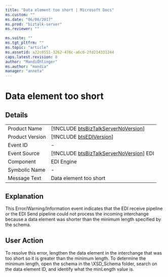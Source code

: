 ```yaml
---
title: "Data element too short | Microsoft Docs"
ms.custom: ""
ms.date: "06/08/2017"
ms.prod: "biztalk-server"
ms.reviewer: ""

ms.suite: ""
ms.tgt_pltfrm: ""
ms.topic: "article"
ms.assetid: a22c0551-3262-476c-a6c6-2fd214331244
caps.latest.revision: 8
author: "MandiOhlinger"
ms.author: "mandia"
manager: "anneta"
---
```

# Data element too short
## Details  
  
|                 |                                                                                         |
|-----------------|-----------------------------------------------------------------------------------------|
|  Product Name   |   [!INCLUDE [btsBizTalkServerNoVersion](../includes/btsbiztalkservernoversion-md.md)]   |
| Product Version |               [!INCLUDE [btsEDIVersion](../includes/btsediversion-md.md)]               |
|    Event ID     |                                            -                                            |
|  Event Source   | [!INCLUDE [btsBizTalkServerNoVersion](../includes/btsbiztalkservernoversion-md.md)] EDI |
|    Component    |                                       EDI Engine                                        |
|  Symbolic Name  |                                            -                                            |
|  Message Text   |                                 Data element too short                                  |
  
## Explanation  
 This Error/Warning/Information event indicates that the EDI receive pipeline or the EDI Send pipeline could not process the incoming interchange because a data element was shorter than the minimum length specified by the schema.  
  
## User Action  
 To resolve this error, lengthen the data element in the interchange that was too short so it is greater than the minimum length. To determine the minimum length, open the schema in the \XSD_Schema folder, search on the data element ID, and identify what the minLength value is.